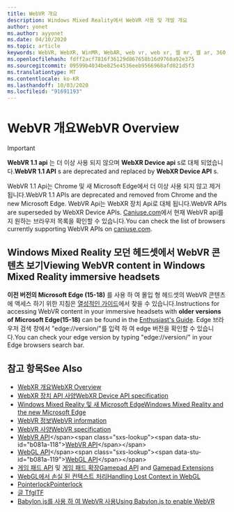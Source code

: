 ```yaml
---
title: WebVR 개요
description: Windows Mixed Reality에서 WebVR 사용 및 개발 개요
author: yonet
ms.author: ayyonet
ms.date: 04/10/2020
ms.topic: article
keywords: WebVR, WebXR, WinMR, WebAR, web vr, web xr, 웹 mr, 웹 ar, 360, 360 비디오, 360 비디오, 360 photo, 360 사진, 360 콘텐츠, 몰입 형 웹, immersiveweb, IW
ms.openlocfilehash: fdff2acf7816f36129d867650b16d9760a92e375
ms.sourcegitcommit: 09599b4034be825e4536eeb9566968afd021d5f3
ms.translationtype: MT
ms.contentlocale: ko-KR
ms.lasthandoff: 10/03/2020
ms.locfileid: "91691193"
---
```

# <a name="webvr-overview"></a><span data-ttu-id="b081a-104">WebVR 개요</span><span class="sxs-lookup"><span data-stu-id="b081a-104">WebVR Overview</span></span>

> [!IMPORTANT]
> <span data-ttu-id="b081a-105">**WebVR 1.1 api** 는 더 이상 사용 되지 않으며 **WebXR Device api** s로 대체 되었습니다.</span><span class="sxs-lookup"><span data-stu-id="b081a-105">**WebVR 1.1 API** s are deprecated and replaced by **WebXR Device API** s.</span></span>

<span data-ttu-id="b081a-106">WebVR 1.1 Api는 Chrome 및 새 Microsoft Edge에서 더 이상 사용 되지 않고 제거 됩니다.</span><span class="sxs-lookup"><span data-stu-id="b081a-106">WebVR 1.1 APIs are deprecated and removed from Chrome and the new Microsoft Edge.</span></span> <span data-ttu-id="b081a-107">WebVR Api는 WebXR 장치 Api로 대체 됩니다.</span><span class="sxs-lookup"><span data-stu-id="b081a-107">WebVR APIs are superseded by WebXR Device APIs.</span></span> <span data-ttu-id="b081a-108">[Caniuse.com](https://caniuse.com/#search=webvr)에서 현재 WebVR api를 지 원하는 브라우저 목록을 확인할 수 있습니다.</span><span class="sxs-lookup"><span data-stu-id="b081a-108">You can check the list of browsers currently supporting WebVR APIs on [caniuse.com](https://caniuse.com/#search=webvr).</span></span>

## <a name="viewing-webvr-content-in-windows-mixed-reality-immersive-headsets"></a><span data-ttu-id="b081a-109">Windows Mixed Reality 모던 헤드셋에서 WebVR 콘텐츠 보기</span><span class="sxs-lookup"><span data-stu-id="b081a-109">Viewing WebVR content in Windows Mixed Reality immersive headsets</span></span>

<span data-ttu-id="b081a-110">**이전 버전의 Microsoft Edge (15-18)** 를 사용 하 여 몰입 형 헤드셋의 WebVR 콘텐츠에 액세스 하기 위한 지침은 [열성적인 가이드](https://docs.microsoft.com/windows/mixed-reality/enthusiast-guide/webvr)에서 찾을 수 있습니다.</span><span class="sxs-lookup"><span data-stu-id="b081a-110">Instructions for accessing WebVR content in your immersive headsets with **older versions of Microsoft Edge(15-18)** can be found in the [Enthusiast's Guide](https://docs.microsoft.com/windows/mixed-reality/enthusiast-guide/webvr).</span></span> <span data-ttu-id="b081a-111">Edge 브라우저 검색 창에서 "edge://version/"를 입력 하 여 edge 버전을 확인할 수 있습니다.</span><span class="sxs-lookup"><span data-stu-id="b081a-111">You can check your edge version by typing "edge://version/" in your Edge browsers search bar.</span></span>

## <a name="see-also"></a><span data-ttu-id="b081a-112">참고 항목</span><span class="sxs-lookup"><span data-stu-id="b081a-112">See Also</span></span>

* [<span data-ttu-id="b081a-113">WebXR 개요</span><span class="sxs-lookup"><span data-stu-id="b081a-113">WebXR Overview</span></span>](webxr-overview.md)
* [<span data-ttu-id="b081a-114">WebXR 장치 API 사양</span><span class="sxs-lookup"><span data-stu-id="b081a-114">WebXR Device API specification</span></span>](https://immersive-web.github.io/webxr/)
* [<span data-ttu-id="b081a-115">Windows Mixed Reality 및 새 Microsoft Edge</span><span class="sxs-lookup"><span data-stu-id="b081a-115">Windows Mixed Reality and the new Microsoft Edge</span></span>](https://docs.microsoft.com/windows/mixed-reality/new-microsoft-edge)
* [<span data-ttu-id="b081a-116">WebVR 정보</span><span class="sxs-lookup"><span data-stu-id="b081a-116">WebVR information</span></span>](https://webvr.info)
* [<span data-ttu-id="b081a-117">WebVR 사양</span><span class="sxs-lookup"><span data-stu-id="b081a-117">WebVR specification</span></span>](https://w3c.github.io/webvr/)
* <span data-ttu-id="b081a-118">[WebVR API](https://msdn.microsoft.com/library/mt806281(v=vs.85).aspx)</span><span class="sxs-lookup"><span data-stu-id="b081a-118">[WebVR API](https://msdn.microsoft.com/library/mt806281(v=vs.85).aspx)</span></span>
* <span data-ttu-id="b081a-119">[WebGL API](https://msdn.microsoft.com/library/bg182648(v=vs.85).aspx)</span><span class="sxs-lookup"><span data-stu-id="b081a-119">[WebGL API](https://msdn.microsoft.com/library/bg182648(v=vs.85).aspx)</span></span>
* <span data-ttu-id="b081a-120">[게임 패드 API](https://msdn.microsoft.com/library/dn743630(v=vs.85).aspx) 및 [게임 패드 확장](https://w3c.github.io/gamepad/extensions.html)</span><span class="sxs-lookup"><span data-stu-id="b081a-120">[Gamepad API](https://msdn.microsoft.com/library/dn743630(v=vs.85).aspx) and [Gamepad Extensions](https://w3c.github.io/gamepad/extensions.html)</span></span>
* [<span data-ttu-id="b081a-121">WebGL에서 손실 된 컨텍스트 처리</span><span class="sxs-lookup"><span data-stu-id="b081a-121">Handling Lost Context in WebGL</span></span>](https://www.khronos.org/webgl/wiki/HandlingContextLost)
* [<span data-ttu-id="b081a-122">Pointerlock</span><span class="sxs-lookup"><span data-stu-id="b081a-122">Pointerlock</span></span>](https://www.w3.org/TR/pointerlock/)
* [<span data-ttu-id="b081a-123">글 Tf</span><span class="sxs-lookup"><span data-stu-id="b081a-123">glTF</span></span>](https://www.khronos.org/gltf)
* [<span data-ttu-id="b081a-124">Babylon.js를 사용 하 여 WebVR 사용</span><span class="sxs-lookup"><span data-stu-id="b081a-124">Using Babylon.js to enable WebVR</span></span>](https://docs.microsoft.com/windows/uwp/get-started/adding-webvr-to-a-babylonjs-game)
